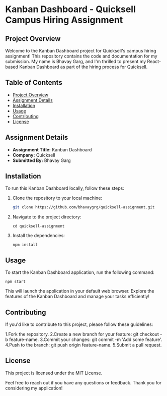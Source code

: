 # Kanban Dashboard - Quicksell Campus Hiring Assignment

## Project Overview

Welcome to the Kanban Dashboard project for Quicksell's campus hiring assignment! This repository contains the code and documentation for my submission. My name is Bhavay Garg, and I'm thrilled to present my React-based Kanban Dashboard as part of the hiring process for Quicksell.

## Table of Contents

- [Project Overview](#project-overview)
- [Assignment Details](#assignment-details)
- [Installation](#installation)
- [Usage](#usage)
- [Contributing](#contributing)
- [License](#license)

## Assignment Details

* **Assignment Title:** Kanban Dashboard
* **Company:** Quicksell
* **Submitted By:** Bhavay Garg

## Installation

To run this Kanban Dashboard locally, follow these steps:

1. Clone the repository to your local machine:
   ```bash
   git clone https://github.com/bhavaygrg/quicksell-assignment.git
2. Navigate to the project directory:
   ```
   cd quicksell-assignment
3. Install the dependencies:
   ```
   npm install
   
## Usage
To start the Kanban Dashboard application, run the following command:

  
  ```npm start```

This will launch the application in your default web browser. Explore the features of the Kanban Dashboard and manage your tasks efficiently!

## Contributing
If you'd like to contribute to this project, please follow these guidelines:

1.Fork the repository.
2.Create a new branch for your feature: git checkout -b feature-name.
3.Commit your changes: git commit -m 'Add some feature'.
4.Push to the branch: git push origin feature-name.
5.Submit a pull request.
## License
This project is licensed under the MIT License.

Feel free to reach out if you have any questions or feedback. Thank you for considering my application!
